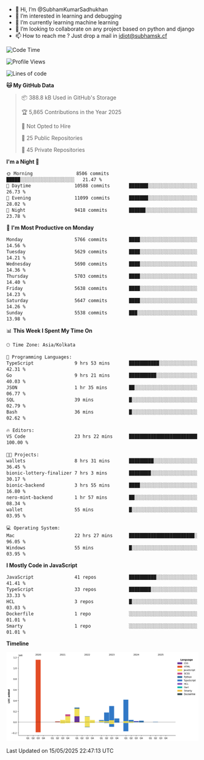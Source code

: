 - 👋 Hi, I’m @SubhamKumarSadhukhan
- 👀 I’m interested in learning and debugging
- 🌱 I’m currently learning machine learning
- 💞️ I’m looking to collaborate on any project based on python and django
- 📫 How to reach me ?
      Just drop a mail in idiot@subhamsk.cf

<!---
SubhamKumarSadhukhan/SubhamKumarSadhukhan is a ✨ special ✨ repository because its `README.md` (this file) appears on your GitHub profile.
You can click the Preview link to take a look at your changes.
--->


<!--START_SECTION:waka-->
![Code Time](http://img.shields.io/badge/Code%20Time-2%2C905%20hrs%2055%20mins-blue)

![Profile Views](http://img.shields.io/badge/Profile%20Views-0-blue)

![Lines of code](https://img.shields.io/badge/From%20Hello%20World%20I%27ve%20Written-2.9%20million%20lines%20of%20code-blue)

**🐱 My GitHub Data** 

> 📦 388.8 kB Used in GitHub's Storage 
 > 
> 🏆 5,865 Contributions in the Year 2025
 > 
> 🚫 Not Opted to Hire
 > 
> 📜 25 Public Repositories 
 > 
> 🔑 45 Private Repositories 
 > 
**I'm a Night 🦉** 

```text
🌞 Morning                8506 commits        █████░░░░░░░░░░░░░░░░░░░░   21.47 % 
🌆 Daytime                10588 commits       ███████░░░░░░░░░░░░░░░░░░   26.73 % 
🌃 Evening                11099 commits       ███████░░░░░░░░░░░░░░░░░░   28.02 % 
🌙 Night                  9418 commits        ██████░░░░░░░░░░░░░░░░░░░   23.78 % 
```
📅 **I'm Most Productive on Monday** 

```text
Monday                   5766 commits        ████░░░░░░░░░░░░░░░░░░░░░   14.56 % 
Tuesday                  5629 commits        ████░░░░░░░░░░░░░░░░░░░░░   14.21 % 
Wednesday                5690 commits        ████░░░░░░░░░░░░░░░░░░░░░   14.36 % 
Thursday                 5703 commits        ████░░░░░░░░░░░░░░░░░░░░░   14.40 % 
Friday                   5638 commits        ████░░░░░░░░░░░░░░░░░░░░░   14.23 % 
Saturday                 5647 commits        ████░░░░░░░░░░░░░░░░░░░░░   14.26 % 
Sunday                   5538 commits        ███░░░░░░░░░░░░░░░░░░░░░░   13.98 % 
```


📊 **This Week I Spent My Time On** 

```text
🕑︎ Time Zone: Asia/Kolkata

💬 Programming Languages: 
TypeScript               9 hrs 53 mins       ███████████░░░░░░░░░░░░░░   42.31 % 
Go                       9 hrs 21 mins       ██████████░░░░░░░░░░░░░░░   40.03 % 
JSON                     1 hr 35 mins        ██░░░░░░░░░░░░░░░░░░░░░░░   06.77 % 
SQL                      39 mins             █░░░░░░░░░░░░░░░░░░░░░░░░   02.79 % 
Bash                     36 mins             █░░░░░░░░░░░░░░░░░░░░░░░░   02.62 % 

🔥 Editors: 
VS Code                  23 hrs 22 mins      █████████████████████████   100.00 % 

🐱‍💻 Projects: 
wallets                  8 hrs 31 mins       █████████░░░░░░░░░░░░░░░░   36.45 % 
bionic-lottery-finalizer 7 hrs 3 mins        ████████░░░░░░░░░░░░░░░░░   30.17 % 
bionic-backend           3 hrs 55 mins       ████░░░░░░░░░░░░░░░░░░░░░   16.80 % 
nero-mint-backend        1 hr 57 mins        ██░░░░░░░░░░░░░░░░░░░░░░░   08.34 % 
wallet                   55 mins             █░░░░░░░░░░░░░░░░░░░░░░░░   03.95 % 

💻 Operating System: 
Mac                      22 hrs 27 mins      ████████████████████████░   96.05 % 
Windows                  55 mins             █░░░░░░░░░░░░░░░░░░░░░░░░   03.95 % 
```

**I Mostly Code in JavaScript** 

```text
JavaScript               41 repos            ██████████░░░░░░░░░░░░░░░   41.41 % 
TypeScript               33 repos            ████████░░░░░░░░░░░░░░░░░   33.33 % 
HCL                      3 repos             █░░░░░░░░░░░░░░░░░░░░░░░░   03.03 % 
Dockerfile               1 repo              ░░░░░░░░░░░░░░░░░░░░░░░░░   01.01 % 
Smarty                   1 repo              ░░░░░░░░░░░░░░░░░░░░░░░░░   01.01 % 
```



**Timeline**

![Lines of Code chart](https://raw.githubusercontent.com/SubhamKumarSadhukhan/SubhamKumarSadhukhan/main/assets/bar_graph.png)


 Last Updated on 15/05/2025 22:47:13 UTC
<!--END_SECTION:waka-->

